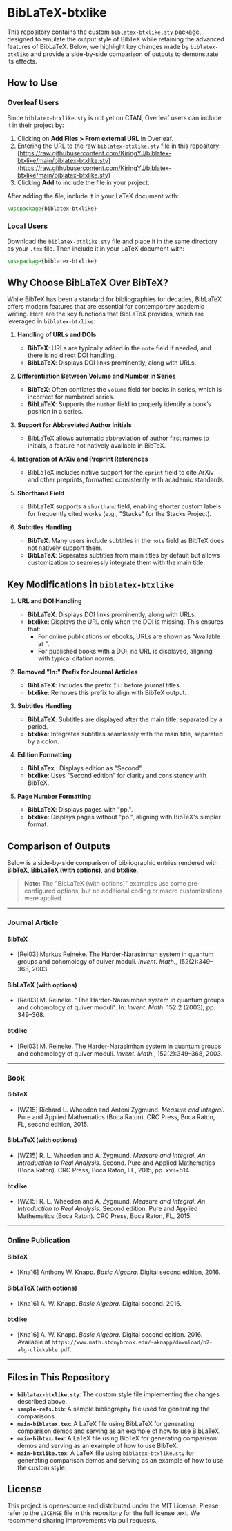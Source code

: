 # BibLaTeX-btxlike

This repository contains the custom `biblatex-btxlike.sty` package, designed to emulate the output style of BibTeX while retaining the advanced features of BibLaTeX. Below, we highlight key changes made by `biblatex-btxlike` and provide a side-by-side comparison of outputs to demonstrate its effects.

## How to Use

### Overleaf Users

Since `biblatex-btxlike.sty` is not yet on CTAN, Overleaf users can include it in their project by:

1. Clicking on **Add Files > From external URL** in Overleaf.
2. Entering the URL to the raw `biblatex-btxlike.sty` file in this repository: [https://raw.githubusercontent.com/KiringYJ/biblatex-btxlike/main/biblatex-btxlike.sty](https://raw.githubusercontent.com/KiringYJ/biblatex-btxlike/main/biblatex-btxlike.sty)
3. Clicking **Add** to include the file in your project.

After adding the file, include it in your LaTeX document with:

```latex
\usepackage{biblatex-btxlike}
```

### Local Users

Download the `biblatex-btxlike.sty` file and place it in the same directory as your `.tex` file. Then include it in your LaTeX document with:

```latex
\usepackage{biblatex-btxlike}
```

## Why Choose BibLaTeX Over BibTeX?

While BibTeX has been a standard for bibliographies for decades, BibLaTeX offers modern features that are essential for contemporary academic writing. Here are the key functions that BibLaTeX provides, which are leveraged in `biblatex-btxlike`:

1. **Handling of URLs and DOIs**

   - **BibTeX**: URLs are typically added in the `note` field if needed, and there is no direct DOI handling.
   - **BibLaTeX**: Displays DOI links prominently, along with URLs.

2. **Differentiation Between Volume and Number in Series**

   - **BibTeX**: Often conflates the `volume` field for books in series, which is incorrect for numbered series.
   - **BibLaTeX**: Supports the `number` field to properly identify a book’s position in a series.

3. **Support for Abbreviated Author Initials**

   - BibLaTeX allows automatic abbreviation of author first names to initials, a feature not natively available in BibTeX.

4. **Integration of ArXiv and Preprint References**

   - BibLaTeX includes native support for the `eprint` field to cite ArXiv and other preprints, formatted consistently with academic standards.

5. **Shorthand Field**

   - BibLaTeX supports a `shorthand` field, enabling shorter custom labels for frequently cited works (e.g., "Stacks" for the Stacks Project).

6. **Subtitles Handling**

   - **BibTeX**: Many users include subtitles in the `note` field as BibTeX does not natively support them.
   - **BibLaTeX**: Separates subtitles from main titles by default but allows customization to seamlessly integrate them with the main title.

## Key Modifications in `biblatex-btxlike`

1. **URL and DOI Handling**

   - **BibLaTeX**: Displays DOI links prominently, along with URLs.
   - **btxlike**: Displays the URL only when the DOI is missing. This ensures that:
     - For online publications or ebooks, URLs are shown as "Available at ".
     - For published books with a DOI, no URL is displayed, aligning with typical citation norms.

2. **Removed "In:" Prefix for Journal Articles**

   - **BibLaTeX**: Includes the prefix `In:` before journal titles.
   - **btxlike**: Removes this prefix to align with BibTeX output.

3. **Subtitles Handling**

   - **BibLaTeX**: Subtitles are displayed after the main title, separated by a period.
   - **btxlike**: Integrates subtitles seamlessly with the main title, separated by a colon.

4. **Edition Formatting**

   - **BibLaTex** : Displays edition as "Second".
   - **btxlike**: Uses "Second edition" for clarity and consistency with BibTeX.

5. **Page Number Formatting**

   - **BibLaTeX**: Displays pages with "pp.".
   - **btxlike**: Displays pages without "pp.", aligning with BibTeX's simpler format.

## Comparison of Outputs

Below is a side-by-side comparison of bibliographic entries rendered with **BibTeX**, **BibLaTeX (with options)**, and **btxlike**.

> **Note:** The "BibLaTeX (with options)" examples use some pre-configured options, but no additional coding or macro customizations were applied.

---

### Journal Article

#### BibTeX

- [Rei03] Markus Reineke. The Harder-Narasimhan system in quantum groups and cohomology of quiver moduli. *Invent. Math.*, 152(2):349–368, 2003.

#### BibLaTeX (with options)

- [Rei03] M. Reineke. "The Harder-Narasimhan system in quantum groups and cohomology of quiver moduli". In: *Invent. Math.* 152.2 (2003), pp. 349–368.

#### btxlike

- [Rei03] M. Reineke. The Harder-Narasimhan system in quantum groups and cohomology of quiver moduli. *Invent. Math.*, 152(2):349–368, 2003.

---

### Book

#### BibTeX

- [WZ15] Richard L. Wheeden and Antoni Zygmund. *Measure and Integral*. Pure and Applied Mathematics (Boca Raton). CRC Press, Boca Raton, FL, second edition, 2015.

#### BibLaTeX (with options)

- [WZ15] R. L. Wheeden and A. Zygmund. *Measure and Integral. An Introduction to Real Analysis*. Second. Pure and Applied Mathematics (Boca Raton). CRC Press, Boca Raton, FL, 2015, pp. xvii+514.

#### btxlike

- [WZ15] R. L. Wheeden and A. Zygmund. *Measure and Integral: An Introduction to Real Analysis*. Second edition. Pure and Applied Mathematics (Boca Raton). CRC Press, Boca Raton, FL, 2015.

---

### Online Publication

#### BibTeX

- [Kna16] Anthony W. Knapp. *Basic Algebra*. Digital second edition, 2016.

#### BibLaTeX (with options)

- [Kna16] A. W. Knapp. *Basic Algebra*. Digital second. 2016.

#### btxlike

- [Kna16] A. W. Knapp. *Basic Algebra*. Digital second edition. 2016. Available at `https://www.math.stonybrook.edu/~aknapp/download/b2-alg-clickable.pdf`.

---

## Files in This Repository

- **`biblatex-btxlike.sty`**: The custom style file implementing the changes described above.
- **`sample-refs.bib`**: A sample bibliography file used for generating the comparisons.
- **`main-biblatex.tex`**: A LaTeX file using BibLaTeX for generating comparison demos and serving as an example of how to use BibLaTeX.
- **`main-bibtex.tex`**: A LaTeX file using BibTeX for generating comparison demos and serving as an example of how to use BibTeX.
- **`main-btxlike.tex`**: A LaTeX file using `biblatex-btxlike.sty` for generating comparison demos and serving as an example of how to use the custom style.

## License

This project is open-source and distributed under the MIT License. Please refer to the `LICENSE` file in this repository for the full license text. We recommend sharing improvements via pull requests.